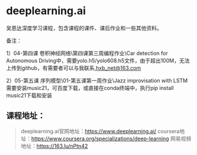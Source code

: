 ﻿# deeplearning.ai

吴恩达深度学习课程，包含课程的课件、课后作业和一些其他资料。

备注：

1）04-第四课 卷积神经网络\第四课第三周编程作业\Car detection for Autonomous Driving中，需要yolo.h5/yolo608.h5文件，由于超出100M，无法上传到github，有需要者可以与我联系,hxb_net@163.com

2）05-第五课 序列模型\01-第五课第一周作业\Jazz improvisation with LSTM
需要安装music21，可百度下载，或直接在conda终端中，执行pip install music21下载和安装

## 课程地址：
>deeplearning.ai官网地址：https://www.deeplearning.ai/
>coursera地址：https://www.coursera.org/specializations/deep-learning
>网易视频地址：https://163.lu/nPtn42

